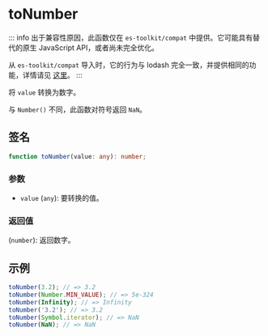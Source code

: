 # toNumber

::: info
出于兼容性原因，此函数仅在 `es-toolkit/compat` 中提供。它可能具有替代的原生 JavaScript API，或者尚未完全优化。

从 `es-toolkit/compat` 导入时，它的行为与 lodash 完全一致，并提供相同的功能，详情请见 [这里](../../../compatibility.md)。
:::

将 `value` 转换为数字。

与 `Number()` 不同，此函数对符号返回 `NaN`。

## 签名

```typescript
function toNumber(value: any): number;
```

### 参数

- `value` (`any`): 要转换的值。

### 返回值

(`number`): 返回数字。

## 示例

```typescript
toNumber(3.2); // => 3.2
toNumber(Number.MIN_VALUE); // => 5e-324
toNumber(Infinity); // => Infinity
toNumber('3.2'); // => 3.2
toNumber(Symbol.iterator); // => NaN
toNumber(NaN); // => NaN
```
